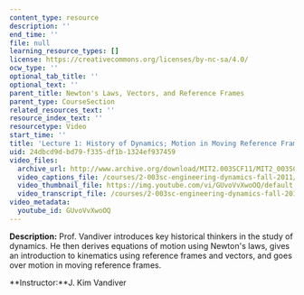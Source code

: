 ```yaml
---
content_type: resource
description: ''
end_time: ''
file: null
learning_resource_types: []
license: https://creativecommons.org/licenses/by-nc-sa/4.0/
ocw_type: ''
optional_tab_title: ''
optional_text: ''
parent_title: Newton's Laws, Vectors, and Reference Frames
parent_type: CourseSection
related_resources_text: ''
resource_index_text: ''
resourcetype: Video
start_time: ''
title: 'Lecture 1: History of Dynamics; Motion in Moving Reference Frames'
uid: 24dbcd9d-bd79-f335-df1b-1324ef937459
video_files:
  archive_url: http://www.archive.org/download/MIT2.003SCF11/MIT2_003SCF11_lec01_300k.mp4
  video_captions_file: /courses/2-003sc-engineering-dynamics-fall-2011/52ffce5965d25b94bb773e86481f90fd_GUvoVvXwoOQ.vtt
  video_thumbnail_file: https://img.youtube.com/vi/GUvoVvXwoOQ/default.jpg
  video_transcript_file: /courses/2-003sc-engineering-dynamics-fall-2011/a1d104efbd02e5448eb6def48aef4db8_GUvoVvXwoOQ.pdf
video_metadata:
  youtube_id: GUvoVvXwoOQ
---
```


**Description:** Prof. Vandiver introduces key historical thinkers in the study of dynamics. He then derives equations of motion using Newton's laws, gives an introduction to kinematics using reference frames and vectors, and goes over motion in moving reference frames.

**Instructor:**J. Kim Vandiver

